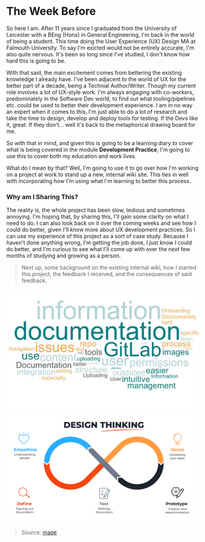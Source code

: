 # The Week Before 

So here I am. After 11 years since I graduated from the University of Leicester with a BEng (Hons) in General Engineering, I'm back in the world of being a student. This time doing the User Experience (UX) Design MA at Falmouth University. To say I'm exicted would not be entirely accurate, I'm also quite nervous. It's been so long since I've studied, I don't know how hard this is going to be.

With that said, the main excitement comes from bettering the existing knowledge I already have. I've been adjacent to the world of UX for the better part of a decade, being a Technial Author/Writer. Though my current role involves a lot of UX-style work. I'm always engaging with co-workers, predominately in the Software Dev world, to find out what tooling/pipelines etc. could be used to better their development experience. I am in no way an expert when it comes to this, I'm just able to do a lot of research and take the time to design, develop and deploy tools for testing. If the Devs like it, great. If they don't... well it's back to the metaphorical drawing board for me.

So with that in mind, and given this is going to be a learning diary to cover what is being covered in the module **Development Practice**, I'm going to use this to cover both my education and work lives.

What do I mean by that? Well, I'm going to use it to go over how I'm working on a project at work to stand up a new, internal wiki site. This ties in well with incorporating how I'm using what I'm learning to better this process.

### Why am I Sharing This?

The reality is, the whole project has been slow, tedious and sometimes annoying. I'm hoping that, by sharing this, I'll gain some clarity on what I need to do. I can also look back on it over the coming weeks and see how I could do better, given I'll know more about UX development practices. So I can use my experience of this project as a sort of case study. Because I haven't done anything wrong, I'm getting the job done, I just know I could do better, and I'm curious to see what I'll come up with over the next few months of studying and growing as a person.

> Next up, some background on the existing internal wiki, how I started this project, the feedback I received, and the consequences of said feedback.
>


![](Assets/WordMapV1.png)

![](Assets/DesignThinking.png)
> Source: [maqe](https://www.maqe.com/insight/the-design-thinking-process-how-does-it-work/)